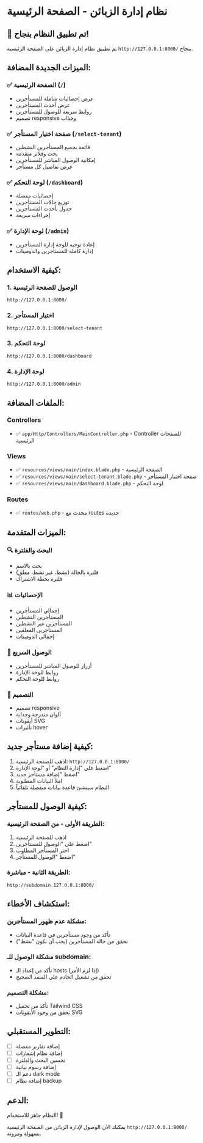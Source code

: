 # نظام إدارة الزبائن - الصفحة الرئيسية

## 🎉 تم تطبيق النظام بنجاح!

تم تطبيق نظام إدارة الزبائن على الصفحة الرئيسية `http://127.0.0.1:8000/` بنجاح.

## الميزات الجديدة المضافة:

### ✅ الصفحة الرئيسية (`/`)
- عرض إحصائيات شاملة للمستأجرين
- عرض أحدث المستأجرين
- روابط سريعة للوصول للمستأجرين
- تصميم responsive وجذاب

### ✅ صفحة اختيار المستأجر (`/select-tenant`)
- قائمة بجميع المستأجرين النشطين
- بحث وفلاتر متقدمة
- إمكانية الوصول المباشر للمستأجرين
- عرض تفاصيل كل مستأجر

### ✅ لوحة التحكم (`/dashboard`)
- إحصائيات مفصلة
- توزيع حالات المستأجرين
- جدول بأحدث المستأجرين
- إجراءات سريعة

### ✅ لوحة الإدارة (`/admin`)
- إعادة توجيه للوحة إدارة المستأجرين
- إدارة كاملة للمستأجرين والدومينات

## كيفية الاستخدام:

### 1. الوصول للصفحة الرئيسية
```
http://127.0.0.1:8000/
```

### 2. اختيار المستأجر
```
http://127.0.0.1:8000/select-tenant
```

### 3. لوحة التحكم
```
http://127.0.0.1:8000/dashboard
```

### 4. لوحة الإدارة
```
http://127.0.0.1:8000/admin
```

## الملفات المضافة:

### Controllers
- ✅ `app/Http/Controllers/MainController.php` - Controller للصفحات الرئيسية

### Views
- ✅ `resources/views/main/index.blade.php` - الصفحة الرئيسية
- ✅ `resources/views/main/select-tenant.blade.php` - صفحة اختيار المستأجر
- ✅ `resources/views/main/dashboard.blade.php` - لوحة التحكم

### Routes
- ✅ `routes/web.php` - محدث مع routes جديدة

## الميزات المتقدمة:

### 🔍 البحث والفلترة
- بحث بالاسم
- فلترة بالحالة (نشط، غير نشط، معلق)
- فلترة بخطة الاشتراك

### 📊 الإحصائيات
- إجمالي المستأجرين
- المستأجرين النشطين
- المستأجرين غير النشطين
- المستأجرين المعلقين
- إجمالي الدومينات

### 🚀 الوصول السريع
- أزرار للوصول المباشر للمستأجرين
- روابط للوحة الإدارة
- روابط للوحة التحكم

### 🎨 التصميم
- تصميم responsive
- ألوان متدرجة وجذابة
- أيقونات SVG
- تأثيرات hover

## كيفية إضافة مستأجر جديد:

1. اذهب للصفحة الرئيسية: `http://127.0.0.1:8000/`
2. اضغط على "إدارة النظام" أو "لوحة الإدارة"
3. اضغط "إضافة مستأجر جديد"
4. املأ البيانات المطلوبة
5. النظام سينشئ قاعدة بيانات منفصلة تلقائياً

## كيفية الوصول للمستأجر:

### الطريقة الأولى - من الصفحة الرئيسية:
1. اذهب للصفحة الرئيسية
2. اضغط على "الوصول للمستأجرين"
3. اختر المستأجر المطلوب
4. اضغط "الوصول للمستأجر"

### الطريقة الثانية - مباشرة:
```
http://subdomain.127.0.0.1:8000/
```

## استكشاف الأخطاء:

### مشكلة عدم ظهور المستأجرين:
- تأكد من وجود مستأجرين في قاعدة البيانات
- تحقق من حالة المستأجرين (يجب أن تكون "نشط")

### مشكلة الوصول للـ subdomain:
- تأكد من إعداد الـ hosts (إذا لزم الأمر)
- تحقق من تشغيل الخادم على المنفذ الصحيح

### مشكلة التصميم:
- تأكد من تحميل Tailwind CSS
- تحقق من وجود الأيقونات SVG

## التطوير المستقبلي:

- [ ] إضافة تقارير مفصلة
- [ ] إضافة نظام إشعارات
- [ ] تحسين البحث والفلترة
- [ ] إضافة رسوم بيانية
- [ ] دعم الـ dark mode
- [ ] إضافة نظام backup

## الدعم:

النظام جاهز للاستخدام! 🚀

يمكنك الآن الوصول لإدارة الزبائن من الصفحة الرئيسية `http://127.0.0.1:8000/` بسهولة ومرونة.

